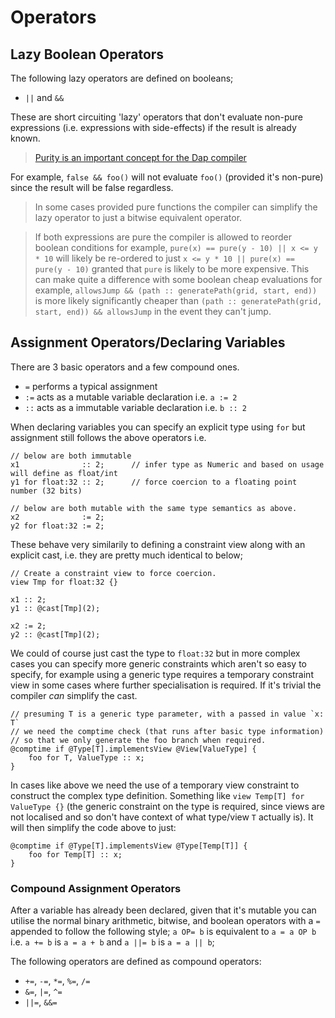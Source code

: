 # Operators

## Lazy Boolean Operators

The following lazy operators are defined on booleans;

- `||` and `&&`

These are short circuiting 'lazy' operators that don't evaluate non-pure expressions (i.e. expressions with side-effects) if the result is already known.

> [Purity is an important concept for the Dap compiler](/spec/purity.md)

For example, `false && foo()` will not evaluate `foo()` (provided it's non-pure) since the result will be false regardless.

> In some cases provided pure functions the compiler can simplify the lazy operator to just a bitwise equivalent operator.

> If both expressions are pure the compiler is allowed to reorder boolean conditions for example, `pure(x) == pure(y - 10) || x <= y * 10` will likely be re-ordered to just `x <= y * 10 || pure(x) == pure(y - 10)` granted that `pure` is likely to be more expensive.  This can make quite a difference with some boolean cheap evaluations for example, `allowsJump && (path :: generatePath(grid, start, end))` is more likely significantly cheaper than `(path :: generatePath(grid, start, end)) && allowsJump` in the event they can't jump.

## Assignment Operators/Declaring Variables

There are 3 basic operators and a few compound ones.

- `=` performs a typical assignment
- `:=` acts as a mutable variable declaration i.e. `a := 2`
- `::` acts as a immutable variable declaration i.e. `b :: 2`

When declaring variables you can specify an explicit type using `for` but assignment still follows the above operators i.e.

```
// below are both immutable
x1              :: 2;      // infer type as Numeric and based on usage will define as float/int
y1 for float:32 :: 2;      // force coercion to a floating point number (32 bits)

// below are both mutable with the same type semantics as above.
x2              := 2;
y2 for float:32 := 2;
```

These behave very similarily to defining a constraint view along with an explicit cast, i.e. they are pretty much identical to below;

```
// Create a constraint view to force coercion.
view Tmp for float:32 {}

x1 :: 2;
y1 :: @cast[Tmp](2);

x2 := 2;
y2 :: @cast[Tmp](2);
```

We could of course just cast the type to `float:32` but in more complex cases you can specify more generic constraints which aren't so easy to specify, for example using a generic type requires a temporary constraint view in some cases where further specialisation is required.  If it's trivial the compiler *can* simplify the cast.

```
// presuming T is a generic type parameter, with a passed in value `x: T`
// we need the comptime check (that runs after basic type information)
// so that we only generate the foo branch when required.
@comptime if @Type[T].implementsView @View[ValueType] {
    foo for T, ValueType :: x;
}
```

In cases like above we need the use of a temporary view constraint to construct the complex type definition.  Something like `view Temp[T] for ValueType {}` (the generic constraint on the type is required, since views are not localised and so don't have context of what type/view `T` actually is).  It will then simplify the code above to just:

```
@comptime if @Type[T].implementsView @Type[Temp[T]] {
    foo for Temp[T] :: x;
}
```

### Compound Assignment Operators

After a variable has already been declared, given that it's mutable you can utilise the normal binary arithmetic, bitwise, and boolean operators with a `=` appended to follow the following style; `a OP= b` is equivalent to `a = a OP b` i.e. `a += b` is `a = a + b` and `a ||= b` is `a = a || b`;

The following operators are defined as compound operators:

- `+=`, `-=`, `*=`, `%=`, `/=`
- `&=`, `|=`, `^=`
- `||=`, `&&=`
